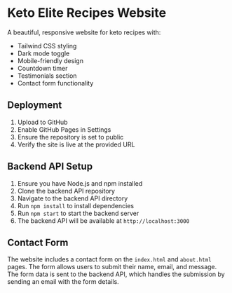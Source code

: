 # Keto Elite Recipes Website

A beautiful, responsive website for keto recipes with:
- Tailwind CSS styling
- Dark mode toggle
- Mobile-friendly design
- Countdown timer
- Testimonials section
- Contact form functionality

## Deployment
1. Upload to GitHub
2. Enable GitHub Pages in Settings
3. Ensure the repository is set to public
4. Verify the site is live at the provided URL

## Backend API Setup
1. Ensure you have Node.js and npm installed
2. Clone the backend API repository
3. Navigate to the backend API directory
4. Run `npm install` to install dependencies
5. Run `npm start` to start the backend server
6. The backend API will be available at `http://localhost:3000`

## Contact Form
The website includes a contact form on the `index.html` and `about.html` pages. The form allows users to submit their name, email, and message. The form data is sent to the backend API, which handles the submission by sending an email with the form details.

